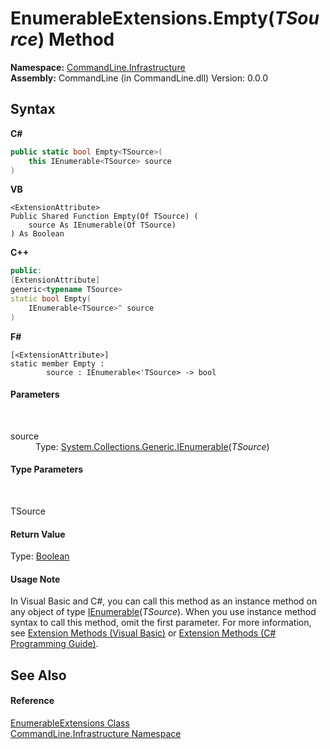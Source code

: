 # EnumerableExtensions.Empty(*TSource*) Method 
 

**Namespace:**&nbsp;<a href="N_CommandLine_Infrastructure">CommandLine.Infrastructure</a><br />**Assembly:**&nbsp;CommandLine (in CommandLine.dll) Version: 0.0.0

## Syntax

**C#**<br />
``` C#
public static bool Empty<TSource>(
	this IEnumerable<TSource> source
)

```

**VB**<br />
``` VB
<ExtensionAttribute>
Public Shared Function Empty(Of TSource) ( 
	source As IEnumerable(Of TSource)
) As Boolean
```

**C++**<br />
``` C++
public:
[ExtensionAttribute]
generic<typename TSource>
static bool Empty(
	IEnumerable<TSource>^ source
)
```

**F#**<br />
``` F#
[<ExtensionAttribute>]
static member Empty : 
        source : IEnumerable<'TSource> -> bool 

```


#### Parameters
&nbsp;<dl><dt>source</dt><dd>Type: <a href="https://docs.microsoft.com/dotnet/api/system.collections.generic.ienumerable-1" target="_blank">System.Collections.Generic.IEnumerable</a>(*TSource*)<br /></dd></dl>

#### Type Parameters
&nbsp;<dl><dt>TSource</dt><dd /></dl>

#### Return Value
Type: <a href="https://docs.microsoft.com/dotnet/api/system.boolean" target="_blank">Boolean</a>

#### Usage Note
In Visual Basic and C#, you can call this method as an instance method on any object of type <a href="https://docs.microsoft.com/dotnet/api/system.collections.generic.ienumerable-1" target="_blank">IEnumerable</a>(*TSource*). When you use instance method syntax to call this method, omit the first parameter. For more information, see <a href="https://docs.microsoft.com/dotnet/visual-basic/programming-guide/language-features/procedures/extension-methods">Extension Methods (Visual Basic)</a> or <a href="https://docs.microsoft.com/dotnet/csharp/programming-guide/classes-and-structs/extension-methods">Extension Methods (C# Programming Guide)</a>.

## See Also


#### Reference
<a href="T_CommandLine_Infrastructure_EnumerableExtensions">EnumerableExtensions Class</a><br /><a href="N_CommandLine_Infrastructure">CommandLine.Infrastructure Namespace</a><br />